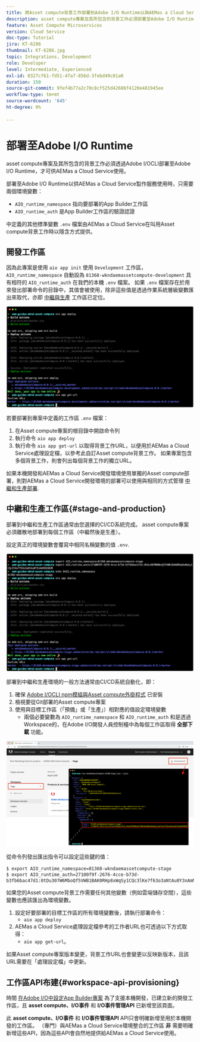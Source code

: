 ```yaml
---
title: 將Asset compute背景工作部署到Adobe I/O Runtime以與AEMas a Cloud Service搭配使用
description: asset compute專案及其所包含的背景工作必須部署至Adobe I/O Runtime，才可供AEMas a Cloud Service使用。
feature: Asset Compute Microservices
version: Cloud Service
doc-type: Tutorial
jira: KT-6286
thumbnail: KT-6286.jpg
topic: Integrations, Development
role: Developer
level: Intermediate, Experienced
exl-id: 0327cf61-fd51-4fa7-856d-3febd49c01a0
duration: 150
source-git-commit: 9fef4b77a2c70c8cf525d42686f4120e481945ee
workflow-type: tm+mt
source-wordcount: '645'
ht-degree: 0%

---
```


# 部署至Adobe I/O Runtime

asset compute專案及其所包含的背景工作必須透過Adobe I/OCLI部署至Adobe I/O Runtime，才可供AEMas a Cloud Service使用。

部署至Adobe I/O Runtime以供AEMas a Cloud Service製作服務使用時，只需要兩個環境變數：

+ `AIO_runtime_namespace` 指向要部署的App Builder工作區
+ `AIO_runtime_auth` 是App Builder工作區的驗證認證

中定義的其他標準變數 `.env` 檔案由AEMas a Cloud Service在叫用Asset compute背景工作時以隱含方式提供。

## 開發工作區

因為此專案是使用 `aio app init` 使用 `Development` 工作區， `AIO_runtime_namespace` 自動設為 `81368-wkndaemassetcompute-development` 具有相符的 `AIO_runtime_auth` 在我們的本機 `.env` 檔案。  如果 `.env` 檔案存在於用來發出部署命令的目錄中，其值會被使用，除非這些值是透過作業系統層級變數匯出來取代，亦即 [中繼與生產](#stage-and-production) 工作區已定位。

![使用.env變數部署aio應用程式](./assets/runtime/development__aio.png)

若要部署到專案中定義的工作區 `.env` 檔案：

1. 在Asset compute專案的根目錄中開啟命令列
1. 執行命令 `aio app deploy`
1. 執行命令 `aio app get-url` 以取得背景工作URL，以便用於AEMas a Cloud Service處理設定檔，以參考此自訂Asset compute背景工作。 如果專案包含多個背景工作，則會列出每個背景工作的獨立URL。

如果本機開發和AEMas a Cloud Service開發環境使用單獨的Asset compute部署，則對AEMas a Cloud Service開發環境的部署可以使用與相同的方式管理 [中繼和生產部署](#stage-and-production).

## 中繼和生產工作區{#stage-and-production}

部署到中繼和生產工作區通常由您選擇的CI/CD系統完成。 asset compute專案必須離散地部署到每個工作區（中繼然後是生產）。

設定真正的環境變數會覆寫中相同名稱變數的值 `.env`.

![使用匯出變數部署aio應用程式](./assets/runtime/stage__export-and-aio.png)

部署到中繼和生產環境的一般方法通常由CI/CD系統自動化，即：

1. 確保 [Adobe I/OCLI npm模組與Asset compute外掛程式](../set-up/development-environment.md#aio) 已安裝
1. 檢視要從Git部署的Asset compute專案
1. 使用與目標工作區（「預備」或「生產」）相對應的值設定環境變數
   + 兩個必要變數為 `AIO_runtime_namespace` 和 `AIO_runtime_auth` 和是透過Workspace的，在Adobe I/O開發人員控制檯中為每個工作區取得 __全部下載__ 功能。

![Adobe Developer主控台 — AIO執行階段名稱空間和驗證](./assets/runtime/stage-auth-namespace.png)

從命令列發出匯出指令可以設定這些鍵的值：

```
$ export AIO_runtime_namespace=81368-wkndaemassetcompute-stage
$ export AIO_runtime_auth=27100f9f-2676-4cce-b73d-b3fb6bac47d1:0tDu307W6MboQf5VWB1BAK0RHp8xWqSy1CQc3lKe7f63o3aNtAu0Y3nAmN56502W
```

如果您的Asset compute背景工作需要任何其他變數（例如雲端儲存空間），這些變數也應該匯出為環境變數。

1. 設定好要部署的目標工作區的所有環境變數後，請執行部署命令：
   + `aio app deploy`
1. AEMas a Cloud Service處理設定檔參考的工作者URL也可透過以下方式取得：
   + `aio app get-url`。

如果Asset compute專案版本變更，背景工作URL也會變更以反映新版本，且該URL需要在「處理設定檔」中更新。

## 工作區API布建{#workspace-api-provisioning}

時間 [在Adobe I/O中設定App Builder專案](../set-up/app-builder.md) 為了支援本機開發，已建立新的開發工作區，且 __asset compute、I/O事件__ 和 __I/O事件管理API__ 已新增至該頁面。

此 __asset compute、I/O事件__ 和 __I/O事件管理API__ API只會明確新增至用於本機開發的工作區。 （專門）與AEMas a Cloud Service環境整合的工作區 __非__ 需要明確新增這些API，因為這些API會自然地提供給AEMas a Cloud Service使用。
